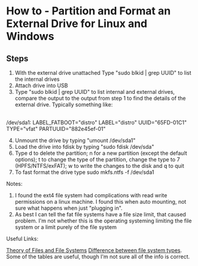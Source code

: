 # How to - Partition and Format an External Drive for Linux and Windows
## Steps
1. With the external drive unattached Type "sudo blkid | grep UUID" to list the internal drives
2. Attach drive into USB
3. Type "sudo blkid | grep UUID" to list internal and external drives, compare the output to the output from step 1 to find the details of the external drive. Typically something like:

<br>
/dev/sda1: LABEL_FATBOOT="distro" LABEL="distro" UUID="65FD-01C1" TYPE="vfat" PARTUUID="882e45ef-01"
<br>

4. Unmount the drive by typing "umount /dev/sda1"
5. Load the drive into fdisk by typing "sudo fdisk /dev/sda"
6. Type d to delete the partition; n for a new partition (except the default options); t to change the type of the partition, change the type to 7 (HPFS/NTFS/exFAT); w to write the changes to the disk and q to quit
7. To fast format the drive type sudo mkfs.ntfs -f /dev/sda1

Notes:
1. I found the ext4 file system had complications with read write permissions on a linux machine. I found this when auto mounting, not sure what happens when just "plugging in".
2. As best I can tell the fat file systems have a file size limit, that caused problem. I'm not whether this is the operating systeming limiting the file system or a limit purely of the file system

Useful Links:

[Theory of Files and File Systems](https://www.youtube.com/watch?v=KN8YgJnShPM)
[Difference between file system types](https://www.youtube.com/watch?v=5tBz44cArR0). Some of the tables are useful, though I'm not sure all of the info is correct.





